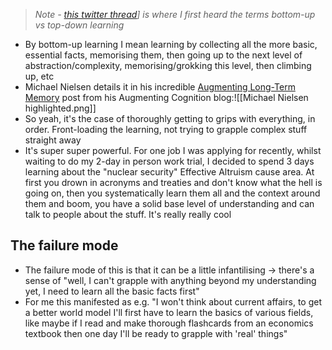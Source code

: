 > *Note - [this twitter thread](https://x.com/ejames_c/status/1895416279722594311)] is where I first heard the terms bottom-up vs top-down learning*

- By bottom-up learning I mean learning by collecting all the more basic, essential facts, memorising them, then going up to the next level of abstraction/complexity, memorising/grokking this level, then climbing up, etc 
- Michael Nielsen details it in his incredible [Augmenting Long-Term Memory](https://augmentingcognition.com/ltm.html) post from his Augmenting Cognition blog:![[Michael Nielsen highlighted.png]]
- So yeah, it's the case of thoroughly getting to grips with everything, in order. Front-loading the learning, not trying to grapple complex stuff straight away
- It's super super powerful. For one job I was applying for recently, whilst waiting to do my 2-day in person work trial, I decided to spend 3 days learning about the "nuclear security" Effective Altruism cause area. At first you drown in acronyms and treaties and don't know what the hell is going on, then you systematically learn them all and the context around them and boom, you have a solid base level of understanding and can talk to people about the stuff. It's really really cool
## The failure mode
- The failure mode of this is that it can be a little infantilising → there's a sense of "well, I can't grapple with anything beyond my understanding yet, I need to learn all the basic facts first"
- For me this manifested as e.g. "I won't think about current affairs, to get a better world model I'll first have to learn the basics of various fields, like maybe if I read and make thorough flashcards from an economics textbook then one day I'll be ready to grapple with 'real' things"